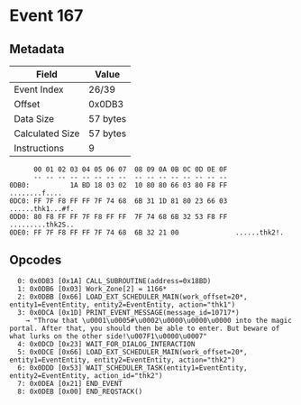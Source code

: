 # Event 167

## Metadata

| Field           | Value    |
|-----------------|----------|
| Event Index     | 26/39    |
| Offset          | 0x0DB3   |
| Data Size       | 57 bytes |
| Calculated Size | 57 bytes |
| Instructions    | 9        |

```
      00 01 02 03 04 05 06 07  08 09 0A 0B 0C 0D 0E 0F
      -- -- -- -- -- -- -- --  -- -- -- -- -- -- -- --
0DB0:          1A BD 18 03 02  10 80 80 66 03 80 F8 FF     ........f....
0DC0: FF 7F F8 FF FF 7F 74 68  6B 31 1D 81 80 23 66 03  ......thk1...#f.
0DD0: 80 F8 FF FF 7F F8 FF FF  7F 74 68 6B 32 53 F8 FF  .........thk2S..
0DE0: FF 7F F8 FF FF 7F 74 68  6B 32 21 00              ......thk2!.    
```

## Opcodes

```
  0: 0x0DB3 [0x1A] CALL_SUBROUTINE(address=0x18BD)
  1: 0x0DB6 [0x03] Work_Zone[2] = 1166*
  2: 0x0DBB [0x66] LOAD_EXT_SCHEDULER_MAIN(work_offset=20*, entity1=EventEntity, entity2=EventEntity, action="thk1")
  3: 0x0DCA [0x1D] PRINT_EVENT_MESSAGE(message_id=10717*)
    → "Throw that \u0001\u0005#\u0002\u0000\u0000\u0000 into the magic portal. After that, you should then be able to enter. But beware of what lurks on the other side!\u007F1\u0000\u0007"
  4: 0x0DCD [0x23] WAIT_FOR_DIALOG_INTERACTION
  5: 0x0DCE [0x66] LOAD_EXT_SCHEDULER_MAIN(work_offset=20*, entity1=EventEntity, entity2=EventEntity, action="thk2")
  6: 0x0DDD [0x53] WAIT_SCHEDULER_TASK(entity1=EventEntity, entity2=EventEntity, action_id="thk2")
  7: 0x0DEA [0x21] END_EVENT
  8: 0x0DEB [0x00] END_REQSTACK()
```
